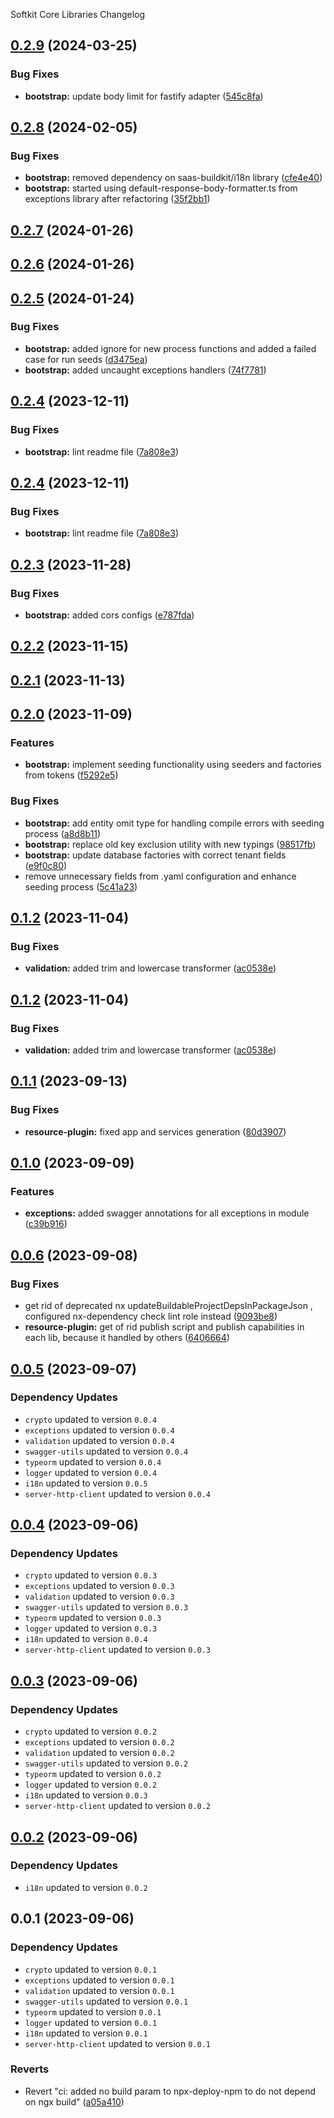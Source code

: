 Softkit Core Libraries Changelog
## [0.2.9](https://github.com/softkitit/softkit-core/compare/bootstrap-0.2.8...bootstrap-0.2.9) (2024-03-25)


### Bug Fixes

* **bootstrap:** update body limit for fastify adapter ([545c8fa](https://github.com/softkitit/softkit-core/commit/545c8fae225950ecc3122b4fc9edecd5eee1dc3b))

## [0.2.8](https://github.com/softkitit/softkit-core/compare/bootstrap-0.2.7...bootstrap-0.2.8) (2024-02-05)


### Bug Fixes

* **bootstrap:** removed dependency on saas-buildkit/i18n library ([cfe4e40](https://github.com/softkitit/softkit-core/commit/cfe4e40ec39afcfa88e565ff663af47e468fa817))
* **bootstrap:** started using default-response-body-formatter.ts from exceptions library after refactoring ([35f2bb1](https://github.com/softkitit/softkit-core/commit/35f2bb117625acb8416feb03bda4e05677cd66b9))

## [0.2.7](https://github.com/softkitit/softkit-core/compare/bootstrap-0.2.6...bootstrap-0.2.7) (2024-01-26)

## [0.2.6](https://github.com/softkitit/softkit-core/compare/bootstrap-0.2.5...bootstrap-0.2.6) (2024-01-26)

## [0.2.5](https://github.com/softkitit/softkit-core/compare/bootstrap-0.2.4...bootstrap-0.2.5) (2024-01-24)


### Bug Fixes

* **bootstrap:** added ignore for new process functions and added a failed case for run seeds ([d3475ea](https://github.com/softkitit/softkit-core/commit/d3475ea46c211c19f8213736fbe6472d25a0d1b0))
* **bootstrap:** added uncaught exceptions handlers ([74f7781](https://github.com/softkitit/softkit-core/commit/74f77817eb0a71bf51c694844302592eb754a001))

## [0.2.4](https://github.com/softkitit/softkit-core/compare/bootstrap-0.2.3...bootstrap-0.2.4) (2023-12-11)


### Bug Fixes

* **bootstrap:** lint readme file ([7a808e3](https://github.com/softkitit/softkit-core/commit/7a808e35a84c4b04707ffad42ff9be74d9735e4f))

## [0.2.4](https://github.com/softkitit/softkit-core/compare/bootstrap-0.2.3...bootstrap-0.2.4) (2023-12-11)


### Bug Fixes

* **bootstrap:** lint readme file ([7a808e3](https://github.com/softkitit/softkit-core/commit/7a808e35a84c4b04707ffad42ff9be74d9735e4f))

## [0.2.3](https://github.com/softkitit/softkit-core/compare/bootstrap-0.2.2...bootstrap-0.2.3) (2023-11-28)


### Bug Fixes

* **bootstrap:** added cors configs ([e787fda](https://github.com/softkitit/softkit-core/commit/e787fda43d5396337fcaf1f3d5888f0a26bcaf4e))

## [0.2.2](https://github.com/softkitit/softkit-core/compare/bootstrap-0.2.1...bootstrap-0.2.2) (2023-11-15)

## [0.2.1](https://github.com/softkitit/softkit-core/compare/bootstrap-0.2.0...bootstrap-0.2.1) (2023-11-13)

## [0.2.0](https://github.com/softkitit/softkit-core/compare/bootstrap-0.1.2...bootstrap-0.2.0) (2023-11-09)


### Features

* **bootstrap:** implement seeding functionality using seeders and factories from tokens ([f5292e5](https://github.com/softkitit/softkit-core/commit/f5292e588fc4d264a07d43367acb5a5c0153f8d2))


### Bug Fixes

* **bootstrap:** add entity omit type for handling compile errors with seeding process ([a8d8b11](https://github.com/softkitit/softkit-core/commit/a8d8b11716d672d4d47e0f9dbf7f61f526c90deb))
* **bootstrap:** replace old key exclusion utility with new typings ([98517fb](https://github.com/softkitit/softkit-core/commit/98517fbd3f05da7d169fd055c99b5f81eea3108b))
* **bootstrap:** update database factories with correct tenant fields ([e9f0c80](https://github.com/softkitit/softkit-core/commit/e9f0c802e2b3efaf2b6c53141b1d26b27601a7f2))
* remove unnecessary fields from .yaml configuration and enhance seeding process ([5c41a23](https://github.com/softkitit/softkit-core/commit/5c41a23ee260cedcab52928ecd5155c30df4d863))

## [0.1.2](https://github.com/softkitit/softkit-core/compare/bootstrap-0.1.1...bootstrap-0.1.2) (2023-11-04)


### Bug Fixes

* **validation:** added trim and lowercase transformer ([ac0538e](https://github.com/softkitit/softkit-core/commit/ac0538e7efe659938e31b499e2c934de7c10ddff))

## [0.1.2](https://github.com/saas-buildkit/saas-buildkit-core/compare/bootstrap-0.1.1...bootstrap-0.1.2) (2023-11-04)


### Bug Fixes

* **validation:** added trim and lowercase transformer ([ac0538e](https://github.com/saas-buildkit/saas-buildkit-core/commit/ac0538e7efe659938e31b499e2c934de7c10ddff))

## [0.1.1](https://github.com/saas-buildkit/saas-buildkit-core/compare/bootstrap-0.1.0...bootstrap-0.1.1) (2023-09-13)


### Bug Fixes

* **resource-plugin:** fixed app and services generation ([80d3907](https://github.com/saas-buildkit/saas-buildkit-core/commit/80d3907881ca244e96aa017c8c9a3a83b2c132aa))

## [0.1.0](https://github.com/saas-buildkit/saas-buildkit-core/compare/bootstrap-0.0.6...bootstrap-0.1.0) (2023-09-09)


### Features

* **exceptions:** added swagger annotations for all exceptions in module ([c39b916](https://github.com/saas-buildkit/saas-buildkit-core/commit/c39b9160b7606d4c66dcb53fbb2b00beaa472959))

## [0.0.6](https://github.com/saas-buildkit/saas-buildkit-core/compare/bootstrap-0.0.5...bootstrap-0.0.6) (2023-09-08)


### Bug Fixes

* get rid of deprecated nx updateBuildableProjectDepsInPackageJson , configured nx-dependency check lint role instead ([9093be8](https://github.com/saas-buildkit/saas-buildkit-core/commit/9093be892fd5f71629a6c22388e12432dacefdec))
* **resource-plugin:** get of rid publish script and publish capabilities in each lib, because it handled by others ([6406664](https://github.com/saas-buildkit/saas-buildkit-core/commit/64066640d13cfc6bf4e16055349265015d7bcd12))

## [0.0.5](https://github.com/saas-buildkit/saas-buildkit-core/compare/bootstrap-0.0.4...bootstrap-0.0.5) (2023-09-07)

### Dependency Updates

* `crypto` updated to version `0.0.4`
* `exceptions` updated to version `0.0.4`
* `validation` updated to version `0.0.4`
* `swagger-utils` updated to version `0.0.4`
* `typeorm` updated to version `0.0.4`
* `logger` updated to version `0.0.4`
* `i18n` updated to version `0.0.5`
* `server-http-client` updated to version `0.0.4`
## [0.0.4](https://github.com/saas-buildkit/saas-buildkit-core/compare/bootstrap-0.0.3...bootstrap-0.0.4) (2023-09-06)

### Dependency Updates

* `crypto` updated to version `0.0.3`
* `exceptions` updated to version `0.0.3`
* `validation` updated to version `0.0.3`
* `swagger-utils` updated to version `0.0.3`
* `typeorm` updated to version `0.0.3`
* `logger` updated to version `0.0.3`
* `i18n` updated to version `0.0.4`
* `server-http-client` updated to version `0.0.3`
## [0.0.3](https://github.com/saas-buildkit/saas-buildkit-core/compare/bootstrap-0.0.2...bootstrap-0.0.3) (2023-09-06)

### Dependency Updates

* `crypto` updated to version `0.0.2`
* `exceptions` updated to version `0.0.2`
* `validation` updated to version `0.0.2`
* `swagger-utils` updated to version `0.0.2`
* `typeorm` updated to version `0.0.2`
* `logger` updated to version `0.0.2`
* `i18n` updated to version `0.0.3`
* `server-http-client` updated to version `0.0.2`
## [0.0.2](https://github.com/saas-buildkit/saas-buildkit-core/compare/bootstrap-0.0.1...bootstrap-0.0.2) (2023-09-06)

### Dependency Updates

* `i18n` updated to version `0.0.2`
## 0.0.1 (2023-09-06)

### Dependency Updates

* `crypto` updated to version `0.0.1`
* `exceptions` updated to version `0.0.1`
* `validation` updated to version `0.0.1`
* `swagger-utils` updated to version `0.0.1`
* `typeorm` updated to version `0.0.1`
* `logger` updated to version `0.0.1`
* `i18n` updated to version `0.0.1`
* `server-http-client` updated to version `0.0.1`

### Reverts

* Revert "ci: added no build param to npx-deploy-npm to do not depend on ngx build" ([a05a410](https://github.com/saas-buildkit/saas-buildkit-core/commit/a05a41073965039dd9656840a80144dcd6b4e180))
